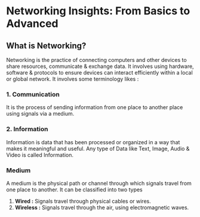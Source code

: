 # Networking Insights: From Basics to Advanced
## What is Networking?
Networking is the practice of connecting computers and other devices to share resources, communicate & exchange data. It involves using hardware, software & protocols to ensure devices can interact efficiently within a local or global network. It involves some terminology likes :
### 1. Communication 
It is the process of sending information from one place to another place using signals via a medium.
### 2. Information
Information is data that has been processed or organized in a way that makes it meaningful and useful. Any type of Data like Text, Image, Audio & Video is called Information.
### Medium
A medium is the physical path or channel through which signals travel from one place to another. It can be classified into two types
1. **Wired :** Signals travel through physical cables or wires.
2. **Wireless :** Signals travel through the air, using electromagnetic waves.
